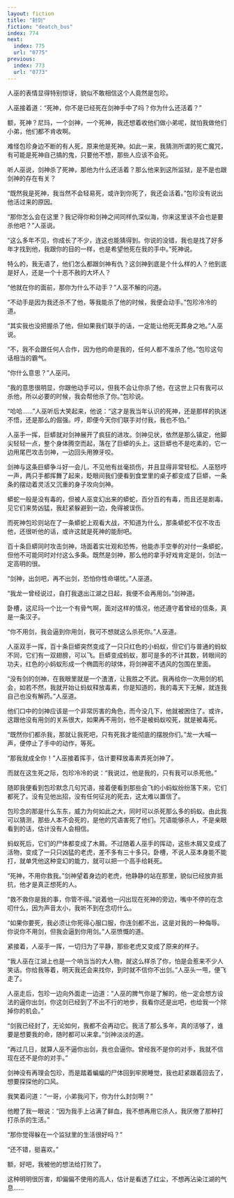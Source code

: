 ```yaml
---
layout: fiction
title: "封剑"
fiction: "deatch_bus"
index: 774
next:
  index: 775
  url: "0775"
previous:
  index: 773
  url: "0773"
---
```

人巫的表情显得特别惊讶，貌似不敢相信这个人竟然是包珍。

人巫接着道：“死神，你不是已经死在剑神手中了吗？你为什么还活着？”

额，死神？尼玛，一个剑神，一个死神，我还想着收他们做小弟呢，就怕我做他们小弟，他们都不肯收啊。

难怪包珍身边不断的有人死，原来他是死神。如此一来，我猜测所谓的死亡魔咒，有可能是死神自己搞的鬼，只要他不想，那些人应该不会死。

听人巫说，剑神杀了死神，那他为什么还活着？那么他来到这所监狱，是不是也跟剑神的存在有关？

“既然我是死神，我当然不会轻易死，或许到你死了，我还会活着。”包珍没有说出他活过来的原因。

“那你怎么会在这里？我记得你和剑神之间同样仇深似海，你来这里该不会也是要杀他吧？”人巫说。

“这么多年不见，你成长了不少，连这也能猜得到。你说的没错，我也是找了好多年才找到他，我跟你的目的一样，也是希望他死在我的手中。”死神说。

特么的，我无语了，他们怎么都跟剑神有仇？这剑神到底是个什么样的人？他到底是好人，还是一个十恶不赦的大坏人？

“他就在你的面前，那你为什么不动手？”人巫不解的问道。

“不动手是因为我还杀不了他，等我能杀了他的时候，我便会动手。”包珍冷冷的道。

“其实我也没把握杀了他，但如果我们联手的话，一定能让他死无葬身之地。”人巫说。

“不，我不会跟任何人合作，因为他的命是我的，任何人都不准杀了他。”包珍这句话相当的霸气。

“你什么意思？”人巫问。

“我的意思很明显，你跟他动手可以，但我不会让你杀了他，在这世上只有我可以杀他，所以必要的时候，我会帮他杀了你。”包珍说。

“哈哈……”人巫听后大笑起来，他说：“这才是我当年认识的死神，还是那样的执迷不悟，还是那么的倔强。哼，即便今天你们联手对付我，我也不怕。”

人巫手一挥，巨蟒就对剑神展开了疯狂的进攻。剑神见状，依然是那么镇定，他脚尖轻轻一点，整个身体腾空而起，落在了巨蟒的头上。这巨蟒也不是吃素的，它一边用尾巴攻击剑神，一边回头用獠牙咬。

剑神与这条巨蟒争斗好一会儿，不见他有丝毫损伤，并且显得非常轻松。人巫怒哼一声，两只手都挥舞了起来，眨眼间我们便看到食堂里的桌子都变成了巨蟒，一条条的摆动着灵活又沉重的身子攻向剑神。

蟒蛇一般是没有毒的，但被人巫变幻出来的蟒蛇，百分百的有毒，而且还是剧毒。见它们来势凶猛，我赶紧躲避到一边，免得被误伤。

而死神包珍则站在了一条蟒蛇上观看大战，不知道为什么，那条蟒蛇不仅不攻击他，还很听他的话，或许这就是死神的能耐吧。

百十条巨蟒同时攻击剑神，场面着实壮观和恐怖，他能赤手空拳的对付一条蟒蛇，但他不可能同时对付这么多条。既然是剑神，那么他的拿手好戏肯定是剑，剑法一定高明的很。

“剑神，出剑吧，再不出剑，恐怕你性命堪忧。”人巫道。

“我龙一曾经说过，自打我退出江湖之日起，我便不会再用剑。”剑神道。

卧槽，这尼玛一个比一个有骨气啊，面对这样的情况，他还遵守着曾经的信条，真是一条汉子。

“你不用剑，我会逼到你用剑，我可不想就这么杀死你。”人巫道。

人巫双手一挥，百十条巨蟒突然变成了一只只红色的小蚂蚁，但它们与普通的蚂蚁不同，它们有一双翅膀，可以飞。巨蟒变成蚂蚁，那可是多的不计其数，转眼间的功夫，红色的小蚂蚁形成一个椭圆形的球体，将剑神密不透风的包围在里面。

“没有剑的剑神，在我眼里就是一个渣渣，让我胜之不武。我再给你一次用剑的机会，如若不然，我就开始让蚂蚁释放毒素，你是知道的，我的毒天下无解，就连我自己也没有解药。”人巫道。

他们口中的剑神应该是一个非常厉害的角色，而今没几下，他就被困住了。或许，这跟他没有用剑的关系很大，如果再不用剑，他不是被蚂蚁咬死，就是被毒死。

“既然你们都杀我，那就让我死吧，只有死我才能彻底的摆脱你们。”龙一大喊一声，便停止了手中的动作，等死。

“那我就成全你！”人巫接着挥手，估计要释放毒素弄死剑神了。

而就在这生死之际，包珍冷冷的说：“我说过，他是我的，只有我可以杀死他。”

随即我便看到包珍默念几句咒语，接着便看到那些会飞的小蚂蚁纷纷落下来，它们都死了。没有见他出招，没有任何征兆的死去，这太难以置信了。

包珍念的那是什么东东，威力为何如此之大，同时可以杀死那么多的蚂蚁。由此我可以猜测，那些人本不会死的，是他的咒语害死了他们。咒语能够杀人，不是亲眼看到的话，估计没有人会相信。

蚂蚁死后，它们的尸体都变成了木屑。不过随着人巫手的挥动，这些木屑又变成了活物，变成了一只只凶猛的老虎，差不多有三十多只。卧槽，不说人巫本身能不能打，就单凭他这种变幻的能力，就可以把一个高手给耗死。

“死神，不用你救我。”剑神望着身边的老虎，他静静的站在那里，貌似已经放弃抵抗，他才是真正想死的人。

“救不救你是我的事，你管不得。”说着他一闪出现在死神的旁边，嘴中不停的在念叨什么，因为声音太小，我听不到在念叨什么。

“如果你要死，我必须让你死得心服口服，你连剑都不出，这是对我的一种侮辱。你说你不用剑，但我会逼到你用剑。”人巫愤慨的道。

紧接着，人巫手一挥，一切归为了平静，那些老虎又变成了原来的样子。

“我人巫在江湖上也是一个响当当的大人物，就这么样杀了你，怕是会惹来不少人笑话。你给我等着，明天我还会来找你，到时就不信你不出剑。”人巫头一甩，便飞走了。

人巫走后，包珍一边向外面走一边道：“人巫的脾气你是了解的，他一定会想方设法的逼你出剑，你这剑已经到了不出不行的地步，我看你还是出吧，也给我一个除掉你的机会。”

“剑我已经封了，无论如何，我都不会再动它。我活了那么多年，真的活够了，谁要是想要我的命，随时都可以来拿。”剑神淡淡的道。

“再过几日，就算人巫不逼你出剑，我也会逼你。曾经我不是你的对手，我就不信现在还不是你的对手。”

剑神没有再理会包珍，而是踏着蝙蝠的尸体回到牢房睡觉，我也赶紧跟着回去了，想要探探他的口风。

我笑着问道：“一哥，小弟我问下，你为什么封剑啊？”

他瞪了我一眼说：“因为我手上沾满了鲜血，我不想再用它杀人，我厌倦了那种打打杀杀的生活。”

“那你觉得躲在一个监狱里的生活很好吗？”

“还不错，挺喜欢。”

额，好吧，我被他的想法给打败了。

这种明明很厉害，却偏偏不使用的高人，估计是看透了红尘，不想再沾染江湖的气息……